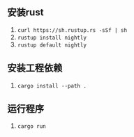 ## 安装rust
1. `curl https://sh.rustup.rs -sSf | sh`
2. `rustup install nightly`
3. `rustup default nightly`

## 安装工程依赖
1. `cargo install --path .`

## 运行程序
1. `cargo run`
